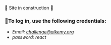 :construction: Site in construction :construction:

### :memo:To log in, use the following credentials:
- <em> Email: challenge@alkemy.org </em>
- <em> password: react </em>
